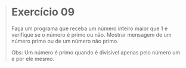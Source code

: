 > # Exercício 09
> 
> Faça um programa que receba um número inteiro maior que 1 e verifique se o número é primo ou não. Mostrar mensagem de um número primo ou de um número não primo. 
> 
> Obs: Um número é primo quando é divisível apenas pelo número um e por ele mesmo.